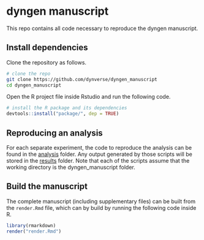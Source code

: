 # dyngen manuscript

This repo contains all code necessary to reproduce the dyngen manuscript.

## Install dependencies
Clone the repository as follows.
```bash
# clone the repo
git clone https://github.com/dynverse/dyngen_manuscript
cd dyngen_manuscript
```

Open the R project file inside Rstudio and run the following code.
```r
# install the R package and its dependencies
devtools::install("package/", dep = TRUE)
```

## Reproducing an analysis
For each separate experiment, the code to reproduce the analysis can be found in the [analysis](analysis) folder. Any output generated by those scripts will be stored in the [results](results) folder. Note that each of the scripts assume that the working directory is the dyngen_manuscript folder.

## Build the manuscript
The complete manuscript (including supplementary files) can be built from the `render.Rmd` file, which can by build by running the following code inside R.

```r
library(rmarkdown)
render("render.Rmd")
```
